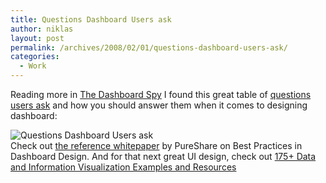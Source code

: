```yaml
---
title: Questions Dashboard Users ask
author: niklas
layout: post
permalink: /archives/2008/02/01/questions-dashboard-users-ask/
categories:
  - Work
---
```

Reading more in [The Dashboard Spy][1] I found this great table of <a href="http://dashboardspy.com/dashboards/36/11-questions-dashboard-users-ask" class="broken_link">questions users ask</a> and how you should answer them when it comes to designing dashboard:

![Questions Dashboard Users ask][2]  
Check out [the reference whitepaper][3] by PureShare on Best Practices in Dashboard Design. And for that next great UI design, check out [175+ Data and Information Visualization Examples and Resources][4]

 [1]: http://dashboardspy.com
 [2]: http://dashboardspy.com/img/11-questions-dashboard-users-ask.png
 [3]: http://www.pureshare.com/resources/resource_files/PureShare_Dashboard_Design.pdf
 [4]: http://meryl.net/2008/01/22/175-data-and-information-visualization-examples-and-resources/